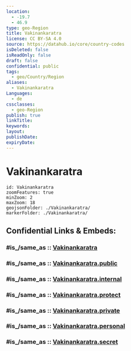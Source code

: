 ```yaml
---
location:
  - -19.7
  - 46.9
type: geo-Region
title: Vakinankaratra
license: CC BY-SA 4.0
source: https://datahub.io/core/country-codes
isDeleted: false
isReadOnly: false
draft: false
confidential: public
tags:
  - geo/Country/Region
aliases:
  - Vakinankaratra
Languages:
  - de
cssclasses:
  - geo-Region
publish: true
linkTitle:
keywords:
layout:
publishDate:
expiryDate:
---
```


# Vakinankaratra

```leaflet
id: Vakinankaratra
zoomFeatures: true 
minZoom: 2 
maxZoom: 18
geojsonFolder: ./Vakinankaratra/
markerFolder: ./Vakinankaratra/
```


## Confidential Links & Embeds: 

### #is_/same_as :: [Vakinankaratra](/_Standards/Earth/Continent/Africa/Africa~East/Madagascar/Provinces~Madagascar/Antananarivo/counties~Antananarivo/Vakinankaratra.md) 

### #is_/same_as :: [Vakinankaratra.public](/_public/Earth/Continent/Africa/Africa~East/Madagascar/Provinces~Madagascar/Antananarivo/counties~Antananarivo/Vakinankaratra.public.md) 

### #is_/same_as :: [Vakinankaratra.internal](/_internal/Earth/Continent/Africa/Africa~East/Madagascar/Provinces~Madagascar/Antananarivo/counties~Antananarivo/Vakinankaratra.internal.md) 

### #is_/same_as :: [Vakinankaratra.protect](/_protect/Earth/Continent/Africa/Africa~East/Madagascar/Provinces~Madagascar/Antananarivo/counties~Antananarivo/Vakinankaratra.protect.md) 

### #is_/same_as :: [Vakinankaratra.private](/_private/Earth/Continent/Africa/Africa~East/Madagascar/Provinces~Madagascar/Antananarivo/counties~Antananarivo/Vakinankaratra.private.md) 

### #is_/same_as :: [Vakinankaratra.personal](/_personal/Earth/Continent/Africa/Africa~East/Madagascar/Provinces~Madagascar/Antananarivo/counties~Antananarivo/Vakinankaratra.personal.md) 

### #is_/same_as :: [Vakinankaratra.secret](/_secret/Earth/Continent/Africa/Africa~East/Madagascar/Provinces~Madagascar/Antananarivo/counties~Antananarivo/Vakinankaratra.secret.md)

